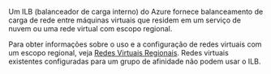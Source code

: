 Um ILB (balanceador de carga interno) do Azure fornece balanceamento de carga de rede entre máquinas virtuais que residem em um serviço de nuvem ou uma rede virtual com escopo regional.

Para obter informações sobre o uso e a configuração de redes virtuais com um escopo regional, veja [Redes Virtuais Regionais](../articles/virtual-network/virtual-networks-migrate-to-regional-vnet.md). Redes virtuais existentes configuradas para um grupo de afinidade não podem usar o ILB.

<!---HONumber=AcomDC_0316_2016-->